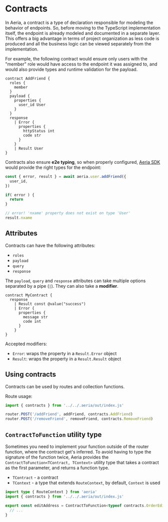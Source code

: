 # Contracts

<!-- Contracts are objects that define input and output validation rules for endpoints and restrict the access to the endpoint given an access condition. -->

In Aeria, a contract is a type of declaration responsible for modeling the behavior of endpoints. So, before moving to the TypeScript implementation itself, the endpoint is already modeled and documented in a separate layer. This offers a big advantage in terms of project organization as less code is produced and all the business logic can be viewed separately from the implementation.

For example, the following contract would ensure only users with the "member" role would have access to the endpoint it was assigned to, and would also provide types and runtime validation for the payload.

```aeria
contract AddFriend {
  roles {
    member
  }
  payload {
    properties {
      user_id User
    }
  }
  response
    | Error {
      properties {
        httpStatus int
        code str
      }
    }
    | Result User
}
```

Contracts also ensure **e2e typing**, so when properly configured, [Aeria SDK](/aeria-sdk/) would provide the right types for the endpoint:

```ts
const { error, result } = await aeria.user.addFriend({
  user_id,
})

if( error ) {
  return
}

// error! 'nxame' property does not exist on type 'User'
result.nxame
```

## Attributes

Contracts can have the following attributes:

- `roles`
- `payload`
- `query`
- `response`

The `payload`, `query` and `response` attributes can take multiple options separated by a pipe (`|`). They can also take a **modifier**.

```aeria
contract MyContract {
  response
    | Result const @value("success")
    | Error {
      properties {
        message str
        code int
      }
    }
}
```

Accepted modifiers:

- `Error`: wraps the property in a `Result.Error` object
- `Result`: wraps the property in a `Result.Result` object


## Using contracts

Contracts can be used by routes and collection functions.

Route usage:

```ts
import { contracts } from '../../.aeria/out/index.js'

router.POST('/addFriend', addFriend, contracts.AddFriend)
router.POST('/removeFriend', removeFriend, contracts.RemoveFriend)
```

## `ContractToFunction` utility type

Sometimes you need to implement your function outside of the router function, where the contract get's inferred. To avoid having to type the signature of the function twice, Aeria provides the `ContractToFunction<TContract, TContext>` utility type that takes a contract as the first parameter, and returns a function type.

- `TContract` - a contract
- `TContext` - a type that extends `RouteContext`, by default, `Context` is used

```ts
import type { RouteContext } from 'aeria'
import { contracts } from '../../.aeria/out/index.js'

export const editAddress = ContractToFunction<typeof contracts.OrderEditAddress, RouteContext> = (payload, context) => {
  // ...
}
```

